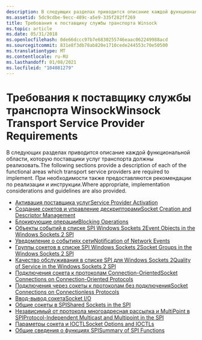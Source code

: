```yaml
---
description: В следующих разделах приводится описание каждой функциональной области, которую поставщики услуг транспорта должны реализовать.
ms.assetid: 5dc9cdbe-9ecc-489c-a5e9-335f282ff269
title: Требования к поставщику службы транспорта Winsock
ms.topic: article
ms.date: 05/31/2018
ms.openlocfilehash: 0de66dccc97b7e6830255746eaac062249988acd
ms.sourcegitcommit: 831e8f3db78ab820e1710cede244553c70e50500
ms.translationtype: MT
ms.contentlocale: ru-RU
ms.lasthandoff: 01/08/2021
ms.locfileid: "104081279"
---
```

# <a name="winsock-transport-service-provider-requirements"></a><span data-ttu-id="88897-103">Требования к поставщику службы транспорта Winsock</span><span class="sxs-lookup"><span data-stu-id="88897-103">Winsock Transport Service Provider Requirements</span></span>

<span data-ttu-id="88897-104">В следующих разделах приводится описание каждой функциональной области, которую поставщики услуг транспорта должны реализовать.</span><span class="sxs-lookup"><span data-stu-id="88897-104">The following sections provide a description of each of the functional areas which transport service providers are required to implement.</span></span> <span data-ttu-id="88897-105">При необходимости также предоставляются рекомендации по реализации и инструкции.</span><span class="sxs-lookup"><span data-stu-id="88897-105">Where appropriate, implementation considerations and guidelines are also provided.</span></span>

-   [<span data-ttu-id="88897-106">Активация поставщика услуг</span><span class="sxs-lookup"><span data-stu-id="88897-106">Service Provider Activation</span></span>](service-provider-activation-2.md)
-   [<span data-ttu-id="88897-107">Создание сокетов и управление дескрипторами</span><span class="sxs-lookup"><span data-stu-id="88897-107">Socket Creation and Descriptor Management</span></span>](socket-creation-and-descriptor-management-2.md)
-   [<span data-ttu-id="88897-108">Блокирующие операции</span><span class="sxs-lookup"><span data-stu-id="88897-108">Blocking Operations</span></span>](blocking-operations-2.md)
-   [<span data-ttu-id="88897-109">Объекты событий в списке SPI Windows Sockets 2</span><span class="sxs-lookup"><span data-stu-id="88897-109">Event Objects in the Windows Sockets 2 SPI</span></span>](event-objects-in-the-windows-sockets-2-spi-2.md)
-   [<span data-ttu-id="88897-110">Уведомление о событиях сети</span><span class="sxs-lookup"><span data-stu-id="88897-110">Notification of Network Events</span></span>](notification-of-network-events-2.md)
-   [<span data-ttu-id="88897-111">Группы сокетов в списке SPI Windows Sockets 2</span><span class="sxs-lookup"><span data-stu-id="88897-111">Socket Groups in the Windows Sockets 2 SPI</span></span>](socket-groups-in-the-windows-sockets-2-spi-2.md)
-   [<span data-ttu-id="88897-112">Качество обслуживания в списке SPI для Windows Sockets 2</span><span class="sxs-lookup"><span data-stu-id="88897-112">Quality of Service in the Windows Sockets 2 SPI</span></span>](quality-of-service-in-the-windows-sockets-2-spi-2.md)
-   [<span data-ttu-id="88897-113">Подключения сокета к протоколам Connection-Oriented</span><span class="sxs-lookup"><span data-stu-id="88897-113">Socket Connections on Connection-Oriented Protocols</span></span>](socket-connections-on-connection-oriented-protocols-2.md)
-   [<span data-ttu-id="88897-114">Подключения через сокеты к протоколам без подключения</span><span class="sxs-lookup"><span data-stu-id="88897-114">Socket Connections on Connectionless Protocols</span></span>](socket-connections-on-connectionless-protocols-2.md)
-   [<span data-ttu-id="88897-115">Ввод-вывод сокета</span><span class="sxs-lookup"><span data-stu-id="88897-115">Socket I/O</span></span>](socket-i-o-2.md)
-   [<span data-ttu-id="88897-116">Общие сокеты в SPI</span><span class="sxs-lookup"><span data-stu-id="88897-116">Shared Sockets in the SPI</span></span>](shared-sockets-in-the-spi-2.md)
-   [<span data-ttu-id="88897-117">Независимый от протокола многоадресная рассылка и MultiPoint в SPI</span><span class="sxs-lookup"><span data-stu-id="88897-117">Protocol-Independent Multicast and Multipoint in the SPI</span></span>](protocol-independent-multicast-and-multipoint-in-the-spi-2.md)
-   [<span data-ttu-id="88897-118">Параметры сокета и IOCTL</span><span class="sxs-lookup"><span data-stu-id="88897-118">Socket Options and IOCTLs</span></span>](socket-options-and-ioctls-2.md)
-   [<span data-ttu-id="88897-119">Общие сведения о функциях SPI</span><span class="sxs-lookup"><span data-stu-id="88897-119">Summary of SPI Functions</span></span>](summary-of-spi-functions-2.md)

 

 



